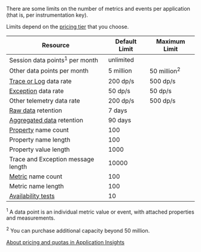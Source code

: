 There are some limits on the number of metrics and events per application (that is, per instrumentation key). 

Limits depend on the [pricing tier](https://azure.microsoft.com/pricing/details/application-insights/) that you choose.

**Resource** | **Default Limit** | **Maximum Limit**
-------- | ------------- | -------------
Session data points<sup>1</sup> per month | unlimited | 
Other data points per month | 5 million | 50 million<sup>2</sup>
[Trace or Log](../articles/application-insights/app-insights-search-diagnostic-logs.md) data rate | 200 dp/s | 500 dp/s
[Exception](../articles/application-insights/app-insights-asp-net-exceptions.md) data rate | 50 dp/s | 50 dp/s
Other telemetry data rate | 200 dp/s | 500 dp/s
[Raw data](../articles/application-insights/app-insights-diagnostic-search.md) retention | 7 days
[Aggregated data](../articles/application-insights/app-insights-metrics-explorer.md) retention | 90 days
[Property](../articles/application-insights/app-insights-api-custom-events-metrics.md#properties) name count | 100 |
Property name length | 100 | 
Property value length | 1000 | 
Trace and Exception message length | 10000 |
[Metric](../articles/application-insights/app-insights-api-custom-events-metrics.md#properties) name count | 100 |
Metric name length |  100 | 
[Availability tests](../articles/app-insights-monitor-web-app-availability.md) | 10 | 

<sup>1</sup> A data point is an individual metric value or event, with attached properties and measurements.

<sup>2</sup> You can purchase additional capacity beyond 50 million.
 
[About pricing and quotas in Application Insights](../articles/application-insights/app-insights-pricing.md)
